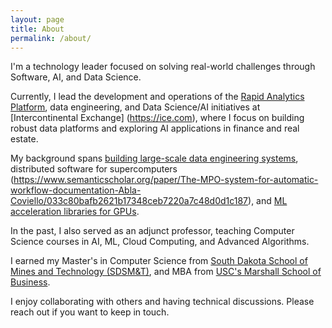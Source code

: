 ```yaml
---
layout: page
title: About
permalink: /about/
---
```


I'm a technology leader focused on solving real-world challenges through Software, AI, and Data Science. 

Currently, I lead the development and operations of the [Rapid Analytics Platform](https://rap.bkicloud.com), data engineering, and Data Science/AI initiatives at [Intercontinental Exchange] (https://ice.com), where I focus on building robust data platforms and exploring AI applications in finance and real estate.

My background spans [building large-scale data engineering systems](https://www.sciencedirect.com/science/article/abs/pii/S0920379614001094), distributed software for supercomputers (https://www.semanticscholar.org/paper/The-MPO-system-for-automatic-workflow-documentation-Abla-Coviello/033c80bafb2621b17348ceb7220a7c48d0d1c187), and [ML acceleration libraries for GPUs](https://www.amd.com/en/solutions/ai.html). 

In the past, I also served as an adjunct professor, teaching Computer Science courses in AI, ML, Cloud Computing, and Advanced Algorithms.

I earned my Master's in Computer Science from [South Dakota School of Mines and Technology (SDSM&T)](https://www.sdsmt.edu/index.html), and MBA from [USC's Marshall School of Business](https://www.marshall.usc.edu/).

I enjoy collaborating with others and having technical discussions. Please reach out if you want to keep in touch.

